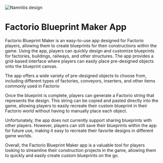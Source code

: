 ![Namnlös design](https://user-images.githubusercontent.com/86798194/235298223-7e389598-37b4-4652-94bd-2dba2ab90153.png)

# Factorio Blueprint Maker App

Factorio Blueprint Maker is an easy-to-use app designed for Factorio players, allowing them to create blueprints for their constructions within the game. Using the app, players can quickly design and customize blueprints for factories, buildings, railways, and other structures. The app provides a grid-based interface where players can easily place pre-designed objects onto the blueprint canvas.

The app offers a wide variety of pre-designed objects to choose from, including different types of factories, conveyors, inserters, and other items commonly used in Factorio

Once the blueprint is complete, players can generate a Factorio string that represents the design. This string can be copied and pasted directly into the game, allowing players to easily recreate their custom blueprint in their Factorio world without having to manually place each object.

Unfortunately, the app does not currently support sharing blueprints with other players. However, players can still save their blueprints within the app for future use, making it easy to recreate their favorite designs in different game worlds.

Overall, the Factorio Blueprint Maker app is a valuable tool for players looking to streamline their construction projects in the game, allowing them to quickly and easily create custom blueprints on the go.
